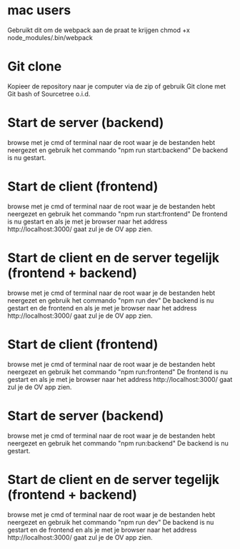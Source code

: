 # mac users 
Gebruikt dit om de webpack aan de praat te krijgen chmod +x node_modules/.bin/webpack

# Git clone
Kopieer de repository naar je computer via de zip of gebruik Git clone met Git bash of Sourcetree o.i.d.

# Start de server (backend)
browse met je cmd of terminal naar de root waar je de bestanden hebt neergezet en gebruik het commando "npm run start:backend"
De backend is nu gestart.

# Start de client (frontend)

browse met je cmd of terminal naar de root waar je de bestanden hebt neergezet en gebruik het commando "npm run start:frontend"
De frontend is nu gestart en als je met je browser naar het address http://localhost:3000/ gaat zul je de OV app zien.

# Start de client en de server tegelijk (frontend + backend)
browse met je cmd of terminal naar de root waar je de bestanden hebt neergezet en gebruik het commando "npm run dev"
De backend is nu gestart en de frontend en als je met je browser naar het address http://localhost:3000/ gaat zul je de OV app zien.

# Start de client (frontend)

browse met je cmd of terminal naar de root waar je de bestanden hebt neergezet en gebruik het commando "npm run:frontend"
De frontend is nu gestart en als je met je browser naar het address http://localhost:3000/ gaat zul je de OV app zien.

# Start de server (backend)
browse met je cmd of terminal naar de root waar je de bestanden hebt neergezet en gebruik het commando "npm run:backend"
De backend is nu gestart.

# Start de client en de server tegelijk (frontend + backend)
browse met je cmd of terminal naar de root waar je de bestanden hebt neergezet en gebruik het commando "npm run dev"
De backend is nu gestart en de frontend en als je met je browser naar het address http://localhost:3000/ gaat zul je de OV app zien.
